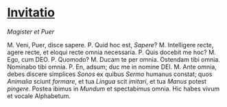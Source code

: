 # [Invitatio](https://www.archive.org/stream/cu31924032499455#page/n40/mode/1up)

*Magister et Puer*

M. Veni, Puer, disce sapere.
P. Quid hoc est, *Sapere*?
M. Intelligere recte, agere recte, et eloqui recte omnia necessaria.
P. Quis docebit me hoc?
M. Ego, cum DEO.
P. Quomodo?
M. Ducam te per omnia. Ostendam tibi omnia. Nominabo tibi omnia.
P. En, adsum; duc me in nomine DEI.
M. Ante omnia, debes discere simplices *Sonos* ex quibus *Sermo* humanus constat; quos *Animalia* sciunt *formare*, et tua *Lingua* scit *imitari*, et tua *Manus* potest *pingere*. Postea ibimus in *Mundum* et spectabimus omnia. Hic habes vivum et vocale Alphabetum.
